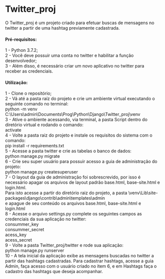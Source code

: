 # Twitter_proj

O Twitter_proj é um projeto criado para efetuar buscas de mensagens no twitter a partir de uma hashtag previamente cadastrada.

#### Pré-requisitos:
1 - Python 3.7.2;   <br />
2 - Você deve possuir uma conta no twitter e habilitar a função desenvolvedor;  <br />
3 - Além disso, é necessário criar um novo aplicativo no twitter para receber as credenciais.   <br />

#### Utilização:
1 - Clone o repositório;    <br />
2 - Vá até a pasta raíz do projeto e crie um ambiente virtual executando o seguinte comando no terminal:    <br />
	  python -m venv C:\Users\admin\Documents\Prog\Python\Django\Twitter_proj\venv    <br />
3 - Ative o ambiente acessando, via terminal, a pasta Script dentro do diretório virtual e rodando o comando:    <br />
    activate    <br />
4 - Volte a pasta raiz do projeto e instale os requisitos do sistema com o comando:    <br />
  	pip install -r requirements.txt    <br />
5 - Acesse a pasta twitter e crie as tabelas o banco de dados:    <br />
	  python manage.py migrate    <br />
6 - Crie seu super usuário para possuir acesso a guia de administração do projeto:    <br />
	  python manage.py createsuperuser    <br />
7 - O layout da guia de administração foi sobrescrevido, por isso é necessário apagar os arquivos de layout padrão base.html, base-site.html e login.html.    <br />
  	Para isto acesse a partir do diretório raiz do projeto, a pasta \venv\Lib\site-packages\django\contrib\admin\templates\admin    <br />
	 e apague de seu conteúdo os arquivos base.html, base-site.html e login.html    <br />
8 - Acesse o arquivo settings.py complete os seguintes campos as credenciais da sua aplicação no twitter:    <br />
    consummer_key    <br />
    consummer_secret    <br />
    acess_key    <br />
    acess_secret    <br />
9 - Volte a pasta Twitter_proj/twitter e rode sua aplicação:    <br />
	  python manage.py runserver    <br />
10 - A tela inicial da aplicação exibe as mensagens buscadas no twitter a partir das hashtags cadastradas. Para cadastrar hashtags, acesse a guia Admin, faça acesso com o usuário criado no item 6, e em Hashtags faça o cadastro das hashtags que deseja acompanhar.    <br />
